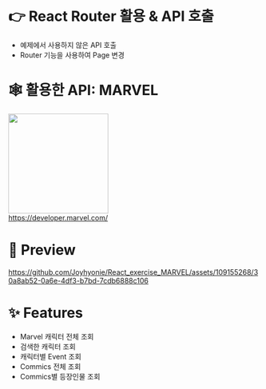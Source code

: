 # 👉 React Router 활용 & API 호출
- 예제에서 사용하지 않은 API 호출
- Router 기능을 사용하여 Page 변경

# 🕸 활용한 API: MARVEL
<img src="https://github.com/Joyhyonie/React_exercise_MARVEL/assets/109155268/602eb5a8-63e1-4391-aa9e-8659c75a3f60" width="200"><br>
https://developer.marvel.com/

# 👀 Preview
https://github.com/Joyhyonie/React_exercise_MARVEL/assets/109155268/30a8ab52-0a6e-4df3-b7bd-7cdb6888c106

# ✨ Features
- Marvel 캐릭터 전체 조회
- 검색한 캐릭터 조회
- 캐릭터별 Event 조회
- Commics 전체 조회
- Commics별 등장인물 조회
